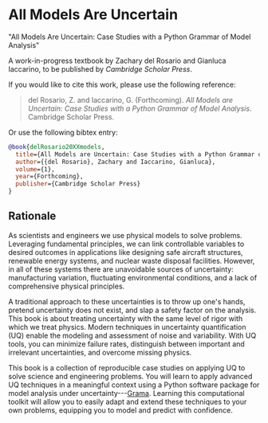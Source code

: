 # All Models Are Uncertain

"All Models Are Uncertain: Case Studies with a Python Grammar of Model Analysis"

A work-in-progress textbook by Zachary del Rosario and Gianluca Iaccarino, to be published by *Cambridge Scholar Press*.

If you would like to cite this work, please use the following reference:

> del Rosario, Z. and Iaccarino, G. (Forthcoming). *All Models are Uncertain: Case Studies with a Python Grammar of Model Analysis*. Cambridge Scholar Press.

Or use the following bibtex entry:

```bibtex
@book{delRosario20XXmodels,
  title={All Models are Uncertain: Case Studies with a Python Grammar of Model Analysis},
  author={{del Rosario}, Zachary and Iaccarino, Gianluca},
  volume={1},
  year={Forthcoming},
  publisher={Cambridge Scholar Press}
}
```

## Rationale

As scientists and engineers we use physical models to solve problems. Leveraging
fundamental principles, we can link controllable variables to desired outcomes
in applications like designing safe aircraft structures, renewable energy
systems, and nuclear waste disposal facilities. However, in all of these systems
there are unavoidable sources of uncertainty: manufacturing variation,
fluctuating environmental conditions, and a lack of comprehensive physical
principles.

A traditional approach to these uncertainties is to throw up one's hands,
pretend uncertainty does not exist, and slap a safety factor on the analysis.
This book is about treating uncertainty with the same level of rigor with which
we treat physics. Modern techniques in uncertainty quantification (UQ) enable
the modeling and assessment of noise and variability. With UQ tools, you can
minimize failure rates, distinguish between important and irrelevant
uncertainties, and overcome missing physics.

This book is a collection of reproducible case studies on applying UQ to solve
science and engineering problems. You will learn to apply advanced UQ techniques
in a meaningful context using a Python software package for model analysis under
uncertainty---[Grama](https://github.com/zdelrosario/py_grama). Learning this
computational toolkit will allow you to easily adapt and extend these techniques
to your own problems, equipping you to model and predict with confidence.
